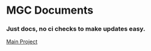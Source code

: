 # MGC Documents
### Just docs, no ci checks to make updates easy.

[Main Project](https://github.com/dwilla/go-lms)
